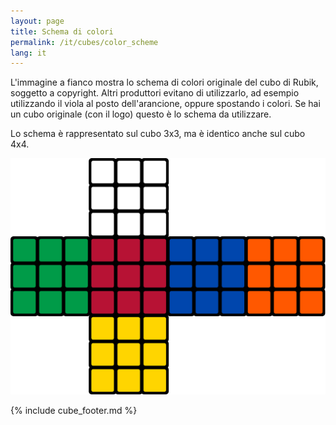 ```yaml
---
layout: page
title: Schema di colori
permalink: /it/cubes/color_scheme
lang: it
---
```


L'immagine a fianco mostra lo schema di colori originale del cubo di Rubik, soggetto a copyright. Altri produttori evitano di utilizzarlo, ad esempio utilizzando il viola al posto dell'arancione, oppure spostando i colori. Se hai un cubo originale (con il logo) questo è lo schema da utilizzare.

Lo schema è rappresentato sul cubo 3x3, ma è identico anche sul cubo 4x4.

![color_scheme](/assets/cubes/color_scheme.png)

{% include cube_footer.md %}
